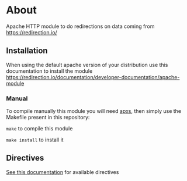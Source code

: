 # About

Apache HTTP module to do redirections on data coming from https://redirection.io/

## Installation

When using the default apache version of your distribution use this documentation to install the module 
https://redirection.io/documentation/developer-documentation/apache-module

### Manual

To compile manually this module you will need [apxs](https://httpd.apache.org/docs/2.4/programs/apxs.html), then simply use 
the Makefile present in this repository:

`make` to compile this module

`make install` to install it

## Directives

[See this documentation](https://redirection.io/documentation/developer-documentation/apache-module#module-configuration-directives) for available directives
